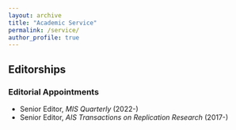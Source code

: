 ```yaml
---
layout: archive
title: "Academic Service"
permalink: /service/
author_profile: true
---
```

## Editorships
### Editorial Appointments
-   Senior Editor, _MIS Quarterly_ (2022-) 
-   Senior Editor, _AIS Transactions on Replication Research_ (2017-)

